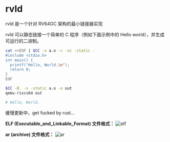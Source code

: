 # rvld

rvld 是一个针对 RV64GC 架构的最小链接器实现

rvld 可以静态链接一个简单的 C 程序（例如下面示例中的 Hello world），并生成可运行的二进制。

```bash
cat <<EOF | $CC -o a.o -c -xc -static -
#include <stdio.h>
int main() {
  printf("Hello, World.\n");
  return 0;
}
EOF

$CC -B. -s -static a.o -o out
qemu-riscv64 out

# Hello, World.
```

缓慢更新中，get fucked by rust...

**ELF (Executable_and_Linkable_Format) 文件格式：**
![elf](https://upload.wikimedia.org/wikipedia/commons/thumb/e/e4/ELF_Executable_and_Linkable_Format_diagram_by_Ange_Albertini.png/2880px-ELF_Executable_and_Linkable_Format_diagram_by_Ange_Albertini.png)



**ar (archive) 文件格式：**
![ar](https://upload.wikimedia.org/wikipedia/commons/thumb/6/67/Deb_File_Structure.svg/1024px-Deb_File_Structure.svg.png)
